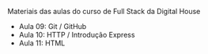 Materiais das aulas do curso de Full Stack da Digital House

- Aula 09: Git / GitHub
- Aula 10: HTTP / Introdução Express
- Aula 11: HTML
